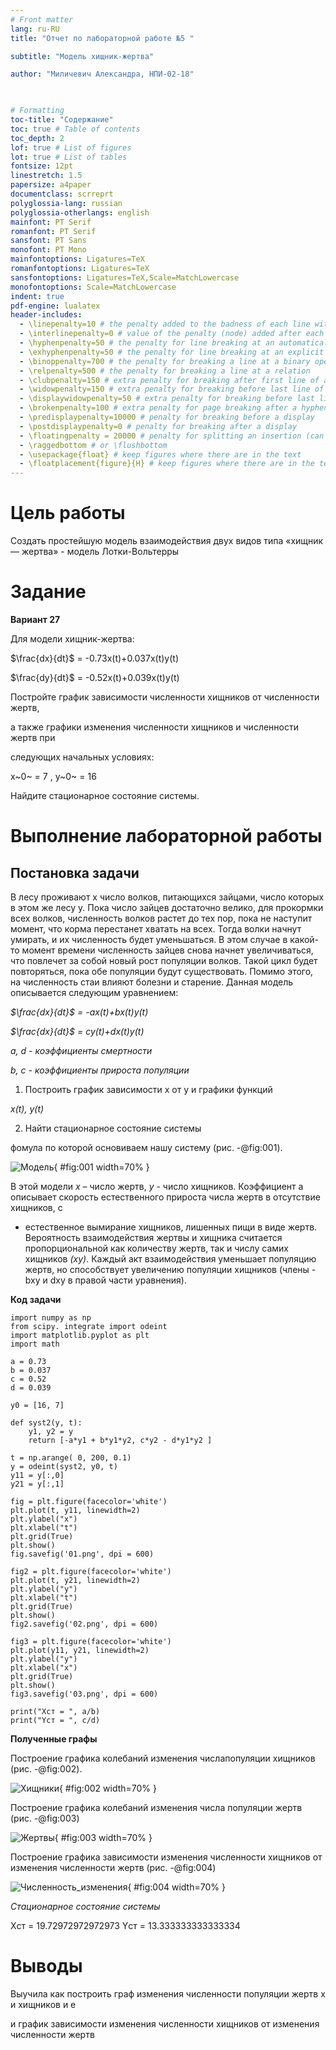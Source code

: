 ```yaml
---
# Front matter
lang: ru-RU
title: "Отчет по лабораторной работе №5 "

subtitle: "Модель хищник-жертва"

author: "Миличевич Александра, НПИ-02-18"


 
# Formatting
toc-title: "Содержание"
toc: true # Table of contents
toc_depth: 2
lof: true # List of figures
lot: true # List of tables
fontsize: 12pt
linestretch: 1.5
papersize: a4paper
documentclass: scrreprt
polyglossia-lang: russian
polyglossia-otherlangs: english
mainfont: PT Serif
romanfont: PT Serif
sansfont: PT Sans
monofont: PT Mono
mainfontoptions: Ligatures=TeX
romanfontoptions: Ligatures=TeX
sansfontoptions: Ligatures=TeX,Scale=MatchLowercase
monofontoptions: Scale=MatchLowercase
indent: true
pdf-engine: lualatex
header-includes:
  - \linepenalty=10 # the penalty added to the badness of each line within a paragraph (no associated penalty node) Increasing the value makes tex try to have fewer lines in the paragraph.
  - \interlinepenalty=0 # value of the penalty (node) added after each line of a paragraph.
  - \hyphenpenalty=50 # the penalty for line breaking at an automatically inserted hyphen
  - \exhyphenpenalty=50 # the penalty for line breaking at an explicit hyphen
  - \binoppenalty=700 # the penalty for breaking a line at a binary operator
  - \relpenalty=500 # the penalty for breaking a line at a relation
  - \clubpenalty=150 # extra penalty for breaking after first line of a paragraph
  - \widowpenalty=150 # extra penalty for breaking before last line of a paragraph
  - \displaywidowpenalty=50 # extra penalty for breaking before last line before a display math
  - \brokenpenalty=100 # extra penalty for page breaking after a hyphenated line
  - \predisplaypenalty=10000 # penalty for breaking before a display
  - \postdisplaypenalty=0 # penalty for breaking after a display
  - \floatingpenalty = 20000 # penalty for splitting an insertion (can only be split footnote in standard LaTeX)
  - \raggedbottom # or \flushbottom
  - \usepackage{float} # keep figures where there are in the text
  - \floatplacement{figure}{H} # keep figures where there are in the text
---
```


# Цель работы

Создать простейшую модель взаимодействия двух видов типа «хищник — жертва» -
модель Лотки-Вольтерры

# Задание
**Вариант 27**

Для модели хищник-жертва:

$\frac{dx}{dt}$ = -0.73x(t)+0.037x(t)y(t)

$\frac{dy}{dt}$ = -0.52x(t)+0.039x(t)y(t)

Постройте график зависимости численности хищников от численности жертв,

а также графики изменения численности хищников и численности жертв при

следующих начальных условиях:

x~0~ = 7 , y~0~ = 16

Найдите стационарное состояние системы.



# Выполнение лабораторной работы

## Постановка задачи

В лесу проживают х число волков, питающихся зайцами, число которых в
этом же лесу у. Пока число зайцев достаточно велико, для прокормки всех волков,
численность волков растет до тех пор, пока не наступит момент, что корма
перестанет хватать на всех. Тогда волки начнут умирать, и их численность будет
уменьшаться. В этом случае в какой-то момент времени численность зайцев снова
начнет увеличиваться, что повлечет за собой новый рост популяции волков. Такой
цикл будет повторяться, пока обе популяции будут существовать. Помимо этого,
на численность стаи влияют болезни и старение. Данная модель описывается
следующим уравнением:

*$\frac{dx}{dt}$ = -ax(t)+bx(t)y(t)*

*$\frac{dx}{dt}$ = cy(t)+dx(t)y(t)*

*a, d - коэффициенты смертности*

*b, c - коэффициенты прироста популяции*

1. Построить график зависимости x от y и графики функций

*x(t), y(t)*

2. Найти стационарное состояние системы

фомула по которой основиваем нашу систему (рис. -@fig:001).

![Модель](image/formula1.png){ #fig:001 width=70% }

В этой модели *x* – число жертв, *y* - число хищников. Коэффициент a
описывает скорость естественного прироста числа жертв в отсутствие хищников, с
- естественное вымирание хищников, лишенных пищи в виде жертв. Вероятность
взаимодействия жертвы и хищника считается пропорциональной как количеству
жертв, так и числу самих хищников *(xy)*. Каждый акт взаимодействия уменьшает
популяцию жертв, но способствует увеличению популяции хищников (члены -bxy
и dxy в правой части уравнения). 






**Код задачи**
```
import numpy as np
from scipy. integrate import odeint
import matplotlib.pyplot as plt
import math

a = 0.73
b = 0.037
c = 0.52
d = 0.039

y0 = [16, 7]

def syst2(y, t):
    y1, y2 = y
    return [-a*y1 + b*y1*y2, c*y2 - d*y1*y2 ]

t = np.arange( 0, 200, 0.1)
y = odeint(syst2, y0, t)
y11 = y[:,0]
y21 = y[:,1]

fig = plt.figure(facecolor='white')
plt.plot(t, y11, linewidth=2)
plt.ylabel("x")
plt.xlabel("t")
plt.grid(True)
plt.show()
fig.savefig('01.png', dpi = 600)

fig2 = plt.figure(facecolor='white')
plt.plot(t, y21, linewidth=2)
plt.ylabel("y")
plt.xlabel("t")
plt.grid(True)
plt.show()
fig2.savefig('02.png', dpi = 600)

fig3 = plt.figure(facecolor='white')
plt.plot(y11, y21, linewidth=2)
plt.ylabel("y")
plt.xlabel("x")
plt.grid(True)
plt.show()
fig3.savefig('03.png', dpi = 600)

print("Xст = ", a/b)
print("Yст = ", c/d)
```
**Полученные графы**

Построение графика колебаний изменения числапопуляции хищников (рис. -@fig:002).

![Хищники](image/хищники.png){ #fig:002 width=70% }

Построение графика колебаний изменения числа популяции жертв  (рис. -@fig:003)

![Жертвы](image/жертвы.png){ #fig:003 width=70% }

Построение графика зависимости изменения численности хищников от изменения численности жертв (рис. -@fig:004)

![Численность_изменения](image/Численность_изменения.png){ #fig:004 width=70% }

*Стационарное состояние системы*

Xст =  19.72972972972973
Yст =  13.333333333333334

# Выводы

Выучила как построить граф изменения численности популяции жертв x и хищников и е

 и график зависимости изменения численности хищников от изменения численности жертв
